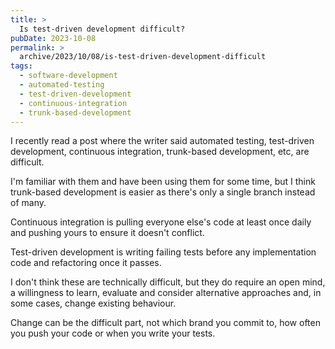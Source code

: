 ```yaml
---
title: >
  Is test-driven development difficult?
pubDate: 2023-10-08
permalink: >
  archive/2023/10/08/is-test-driven-development-difficult
tags:
  - software-development
  - automated-testing
  - test-driven-development
  - continuous-integration
  - trunk-based-development
---
```


I recently read a post where the writer said automated testing, test-driven development, continuous integration, trunk-based development, etc, are difficult.

I'm familiar with them and have been using them for some time, but I think trunk-based development is easier as there's only a single branch instead of many.

Continuous integration is pulling everyone else's code at least once daily and pushing yours to ensure it doesn't conflict.

Test-driven development is writing failing tests before any implementation code and refactoring once it passes.

I don't think these are technically difficult, but they do require an open mind, a willingness to learn, evaluate and consider alternative approaches and, in some cases, change existing behaviour.

Change can be the difficult part, not which brand you commit to, how often you push your code or when you write your tests.
